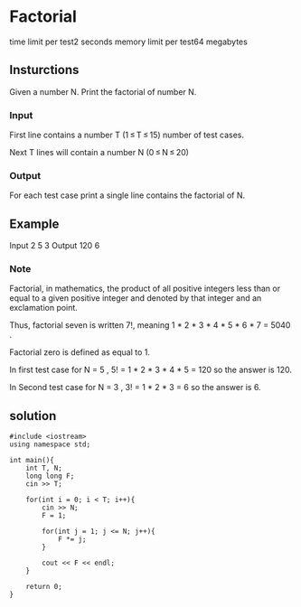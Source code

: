 # Factorial

time limit per test2 seconds
memory limit per test64 megabytes

## Insturctions

Given a number N. Print the factorial of number N.

### Input
First line contains a number T (1 ≤ T ≤ 15) number of test cases.

Next T lines will contain a number N (0 ≤ N ≤ 20)

### Output
For each test case print a single line contains the factorial of N.

## Example
Input
2
5
3
Output
120
6

### Note

Factorial, in mathematics, the product of all positive integers less than or equal to a given positive integer and denoted by that integer and an exclamation point.

Thus, factorial seven is written 7!, meaning 1 * 2 * 3 * 4 * 5 * 6 * 7 = 5040 .

Factorial zero is defined as equal to 1.

In first test case for N = 5 , 5! = 1 * 2 * 3 * 4 * 5 = 120 so the answer is 120.

In Second test case for N = 3 , 3! = 1 * 2 * 3 = 6 so the answer is 6.

## solution

```
#include <iostream>
using namespace std;

int main(){
    int T, N;
    long long F;
    cin >> T;

    for(int i = 0; i < T; i++){
        cin >> N;
        F = 1;

        for(int j = 1; j <= N; j++){
            F *= j;
        }

        cout << F << endl;
    }

    return 0;
}
```

